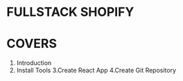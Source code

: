 # FULLSTACK SHOPIFY

# COVERS

1. Introduction
2. Install Tools 
3.Create React App
4.Create Git Repository
